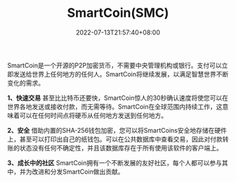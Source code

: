 ﻿---
weight: 
title: "SmartCoin(SMC)"
description: "SmartCoin是一个开源的P2P加密货币，不需要中央管理机构或银行"
date: 2022-07-13T21:57:40+08:00
lastmod: 2022-07-13T16:45:40+08:00
draft: false
authors: ["浮尘"]
featuredImage: "smartcoinsmc.webp"
link: "http://smartcoin.cc/"
tags: ["数字代币","SmartCoin(SMC)"]
categories: ["navigation"]
navigation: ["数字代币"]
lightgallery: true
toc: true
pinned: false
recommend: false
recommend1: false
---
SmartCoin是一个开源的P2P加密货币，不需要中央管理机构或银行。支付可以立即发送给世界上任何地方的任何人。SmartCoin将继续发展，以满足智慧世界不断变化的需求。

**1、快速交易**
甚至比比特币还要快，SmartCoin惊人的30秒确认速度将使您可以在世界各地发送或接收付款，而无需等待。SmartCoin在全球范围内持续工作，这意味着可以在任何时间点将硬币从任何地方发送到任何地方。

**2、安全**
借助内置的SHA-256钱包加密，您可以将SmartCoins安全地存储在硬件上，甚至可以打印出自己的纸钱包。可以在公共数据库中查看交易，因此对付款转账的状态没有任何不确定性，并且该数据库存在于所有使用该软件的客户端上。

**3、成长中的社区**
SmartCoin拥有一个不断发展的友好社区，每个人都可以参与其中，并为改进和分发SmartCoin做出贡献。